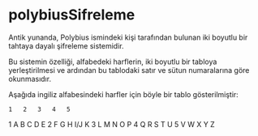 # polybiusSifreleme
Antik yunanda, Polybius ismindeki kişi tarafından bulunan iki boyutlu bir tahtaya dayalı şifreleme sistemidir.

Bu sistemin özelliği, alfabedeki harflerin, iki boyutlu bir tabloya yerleştirilmesi ve ardından bu tablodaki satır ve sütun numaralarına göre okunmasıdır.

Aşağıda ingiliz alfabesindeki harfler için böyle bir tablo gösterilmiştir:

    1	2	3	4	5
1	A	B	C	D	E
2	F	G	H	I/J	K
3	L	M	N	O	P
4	Q	R	S	T	U
5	V	W	X	Y	Z